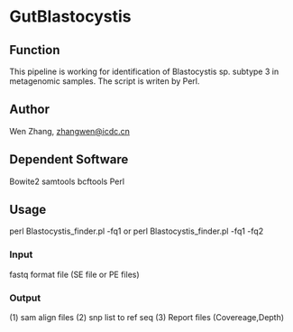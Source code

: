# GutBlastocystis

## Function
This pipeline is working for identification of Blastocystis sp. subtype 3 in metagenomic samples.
The script is writen by Perl.
## Author
Wen Zhang, zhangwen@icdc.cn

## Dependent Software
Bowite2
samtools
bcftools
Perl

## Usage
perl Blastocystis_finder.pl -fq1 <fq1> 
  or
perl Blastocystis_finder.pl -fq1 <fq1>  -fq2 <fq2>

### Input
  fastq format file (SE file or PE files)
### Output
  (1) sam align files
  (2) snp list to ref seq
  (3) Report files (Covereage,Depth)
  
